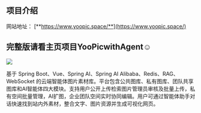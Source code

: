 ## 项目介绍
网站地址： [**https://www.yoopic.space/**](https://www.yoopic.space/)
## 完整版请看主页项目YooPicwithAgent☺
![](https://cdn.nlark.com/yuque/0/2025/png/26568050/1753111055232-26d87332-a692-4c12-90e0-43f11d21ce7e.png)

基于 Spring Boot、Vue、Spring AI、Spring AI Alibaba、Redis、RAG、WebSocket 的云端智能体图片素材库。平台包含公共图库、私有图库、团队共享图库和AI智能体四大模块。支持用户公开上传检索图片管理员审核及批量上传，私有空间批量管理，AI扩图，企业团队空间实时协同编辑。用户可通过智能体助手对话快速找到站内外素材，整合文字、图片资源并生成可视化网页。
